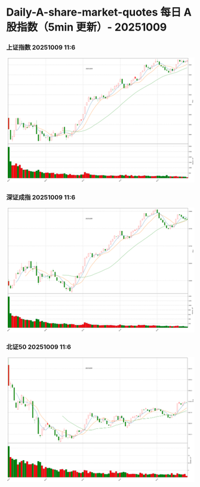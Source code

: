 
# Daily-A-share-market-quotes 每日 A 股指数（5min 更新）- 20251009

### 上证指数 20251009 11:6
![](./fig/2025/10/20251009-sh000001.png)

### 深证成指 20251009 11:6
![](./fig/2025/10/20251009-sz399001.png)

### 北证50 20251009 11:6
![](./fig/2025/10/20251009-bj899050.png)
